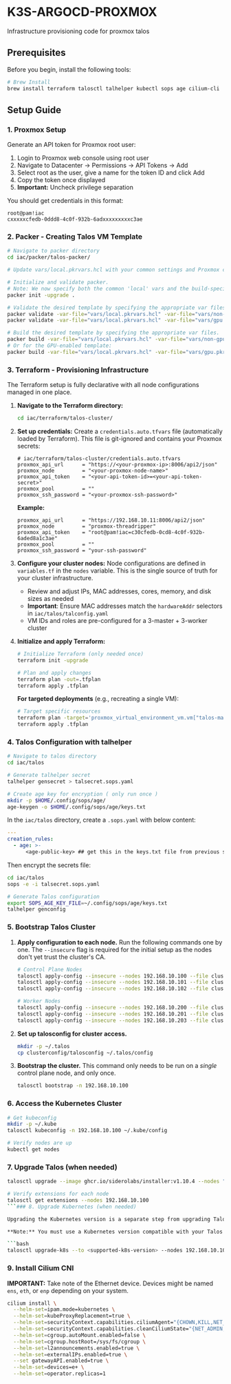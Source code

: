 # K3S-ARGOCD-PROXMOX

Infrastructure provisioning code for proxmox talos 

## Prerequisites

Before you begin, install the following tools:

```bash
# Brew Install
brew install terraform talosctl talhelper kubectl sops age cilium-cli
```

## Setup Guide

### 1. Proxmox Setup

Generate an API token for Proxmox root user:

1. Login to Proxmox web console using root user
2. Navigate to Datacenter → Permissions → API Tokens → Add
3. Select root as the user, give a name for the token ID and click Add
4. Copy the token once displayed
5. **Important:** Uncheck privilege separation

You should get credentials in this format:
```
root@pam!iac
cxxxxxcfedb-0ddd8-4c0f-932b-6adxxxxxxxxxc3ae
```

### 2. Packer - Creating Talos VM Template

```bash
# Navigate to packer directory
cd iac/packer/talos-packer/

# Update vars/local.pkrvars.hcl with your common settings and Proxmox credentials.

# Initialize and validate packer.
# Note: We now specify both the common 'local' vars and the build-specific vars.
packer init -upgrade .

# Validate the desired template by specifying the appropriate var files.
packer validate -var-file="vars/local.pkrvars.hcl" -var-file="vars/non-gpu.pkrvars.hcl" .
packer validate -var-file="vars/local.pkrvars.hcl" -var-file="vars/gpu.pkrvars.hcl" .

# Build the desired template by specifying the appropriate var files.
packer build -var-file="vars/local.pkrvars.hcl" -var-file="vars/non-gpu.pkrvars.hcl" .
# Or for the GPU-enabled template:
packer build -var-file="vars/local.pkrvars.hcl" -var-file="vars/gpu.pkrvars.hcl" .
```

### 3. Terraform - Provisioning Infrastructure

The Terraform setup is fully declarative with all node configurations managed in one place.

1.  **Navigate to the Terraform directory:**
    ```bash
    cd iac/terraform/talos-cluster/
    ```

2.  **Set up credentials:**
    Create a `credentials.auto.tfvars` file (automatically loaded by Terraform). This file is git-ignored and contains your Proxmox secrets:
    ```hcl
    # iac/terraform/talos-cluster/credentials.auto.tfvars
    proxmox_api_url      = "https://<your-proxmox-ip>:8006/api2/json"
    proxmox_node         = "<your-proxmox-node-name>"
    proxmox_api_token    = "<your-api-token-id>=<your-api-token-secret>"
    proxmox_pool         = ""
    proxmox_ssh_password = "<your-proxmox-ssh-password>"
    ```
    
    **Example:**
    ```hcl
    proxmox_api_url      = "https://192.168.10.11:8006/api2/json"
    proxmox_node         = "proxmox-threadripper"
    proxmox_api_token    = "root@pam!iac=c30cfedb-0cd8-4c0f-932b-6aded8a1c3ae"
    proxmox_pool         = ""
    proxmox_ssh_password = "your-ssh-password"
    ```

3.  **Configure your cluster nodes:**
    Node configurations are defined in `variables.tf` in the `nodes` variable. This is the single source of truth for your cluster infrastructure.
    - Review and adjust IPs, MAC addresses, cores, memory, and disk sizes as needed
    - **Important**: Ensure MAC addresses match the `hardwareAddr` selectors in `iac/talos/talconfig.yaml`
    - VM IDs and roles are pre-configured for a 3-master + 3-worker cluster

4.  **Initialize and apply Terraform:**
    ```bash
    # Initialize Terraform (only needed once)
    terraform init -upgrade

    # Plan and apply changes
    terraform plan -out=.tfplan
    terraform apply .tfplan
    ```

    **For targeted deployments** (e.g., recreating a single VM):
    ```bash
    # Target specific resources
    terraform plan -target='proxmox_virtual_environment_vm.vm["talos-master-00"]' -out=.tfplan
    terraform apply .tfplan
    ```

### 4. Talos Configuration with talhelper

```bash
# Navigate to talos directory
cd iac/talos

# Generate talhelper secret
talhelper gensecret > talsecret.sops.yaml

# Create age key for encryption ( only run once ) 
mkdir -p $HOME/.config/sops/age/
age-keygen -o $HOME/.config/sops/age/keys.txt
```

In the `iac/talos` directory, create a `.sops.yaml` with below content:

```yaml
---
creation_rules:
  - age: >-
      <age-public-key> ## get this in the keys.txt file from previous step
```

Then encrypt the secrets file:

```bash
cd iac/talos
sops -e -i talsecret.sops.yaml

# Generate Talos configuration
export SOPS_AGE_KEY_FILE=~/.config/sops/age/keys.txt
talhelper genconfig
```

### 5. Bootstrap Talos Cluster

1.  **Apply configuration to each node.**
    Run the following commands one by one. The `--insecure` flag is required for the initial setup as the nodes don't yet trust the cluster's CA.

    ```bash
    # Control Plane Nodes
    talosctl apply-config --insecure --nodes 192.168.10.100 --file clusterconfig/proxmox-talos-cluster-talos-cluster-control-00.yaml
    talosctl apply-config --insecure --nodes 192.168.10.101 --file clusterconfig/proxmox-talos-cluster-talos-cluster-control-01.yaml
    talosctl apply-config --insecure --nodes 192.168.10.102 --file clusterconfig/proxmox-talos-cluster-talos-cluster-control-02.yaml

    # Worker Nodes
    talosctl apply-config --insecure --nodes 192.168.10.200 --file clusterconfig/proxmox-talos-cluster-talos-cluster-gpu-worker-00.yaml
    talosctl apply-config --insecure --nodes 192.168.10.201 --file clusterconfig/proxmox-talos-cluster-talos-cluster-worker-01.yaml
    talosctl apply-config --insecure --nodes 192.168.10.203 --file clusterconfig/proxmox-talos-cluster-talos-cluster-worker-02.yaml
    ```

2.  **Set up talosconfig for cluster access.**
    ```bash
    mkdir -p ~/.talos
    cp clusterconfig/talosconfig ~/.talos/config
    ```

3.  **Bootstrap the cluster.**
    This command only needs to be run on a *single* control plane node, and only once.
    ```bash
    talosctl bootstrap -n 192.168.10.100
    ```

### 6. Access the Kubernetes Cluster

```bash
# Get kubeconfig
mkdir -p ~/.kube
talosctl kubeconfig -n 192.168.10.100 ~/.kube/config

# Verify nodes are up
kubectl get nodes
```

### 7. Upgrade Talos (when needed)

```bash
talosctl upgrade --image ghcr.io/siderolabs/installer:v1.10.4 --nodes "192.168.10.100,192.168.10.101,192.168.10.102,192.168.10.200,192.168.10.201,192.168.10.203"

# Verify extensions for each node
talosctl get extensions --nodes 192.168.10.100
```### 8. Upgrade Kubernetes (when needed)

Upgrading the Kubernetes version is a separate step from upgrading Talos itself. Run the following command against a single control plane node to initiate the rolling upgrade of Kubernetes components across the entire cluster.

**Note:** You must use a Kubernetes version compatible with your Talos installation. See the [Talos support matrix](https://www.talos.dev/latest/kubernetes-support-matrix/) for details.

```bash
talosctl upgrade-k8s --to <supported-k8s-version> --nodes 192.168.10.100
```

### 9. Install Cilium CNI

**IMPORTANT:** Take note of the Ethernet device. Devices might be named `ens`, `eth`, or `enp` depending on your system.

```bash
cilium install \
  --helm-set=ipam.mode=kubernetes \
  --helm-set=kubeProxyReplacement=true \
  --helm-set=securityContext.capabilities.ciliumAgent="{CHOWN,KILL,NET_ADMIN,NET_RAW,IPC_LOCK,SYS_ADMIN,SYS_RESOURCE,DAC_OVERRIDE,FOWNER,SETGID,SETUID}" \
  --helm-set=securityContext.capabilities.cleanCiliumState="{NET_ADMIN,SYS_ADMIN,SYS_RESOURCE}" \
  --helm-set=cgroup.autoMount.enabled=false \
  --helm-set=cgroup.hostRoot=/sys/fs/cgroup \
  --helm-set=l2announcements.enabled=true \
  --helm-set=externalIPs.enabled=true \
  --set gatewayAPI.enabled=true \
  --helm-set=devices=e+ \
  --helm-set=operator.replicas=1
```

